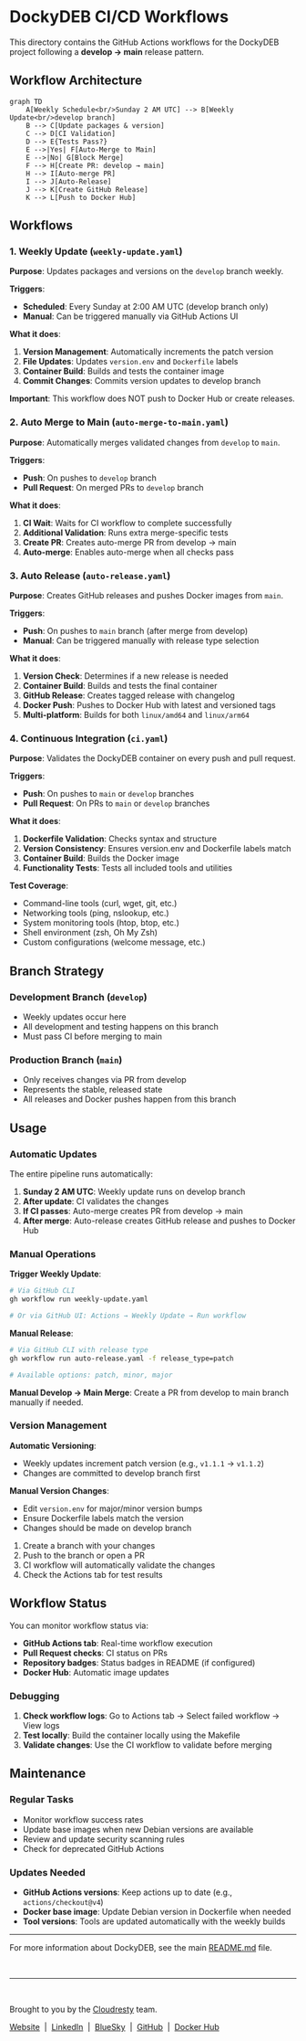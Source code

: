 # DockyDEB CI/CD Workflows

This directory contains the GitHub Actions workflows for the DockyDEB project following a **develop → main** release pattern.

## Workflow Architecture

```mermaid
graph TD
    A[Weekly Schedule<br/>Sunday 2 AM UTC] --> B[Weekly Update<br/>develop branch]
    B --> C[Update packages & version]
    C --> D[CI Validation]
    D --> E{Tests Pass?}
    E -->|Yes| F[Auto-Merge to Main]
    E -->|No| G[Block Merge]
    F --> H[Create PR: develop → main]
    H --> I[Auto-merge PR]
    I --> J[Auto-Release]
    J --> K[Create GitHub Release]
    K --> L[Push to Docker Hub]
```

## Workflows

### 1. Weekly Update (`weekly-update.yaml`)

**Purpose**: Updates packages and versions on the `develop` branch weekly.

**Triggers**:

- **Scheduled**: Every Sunday at 2:00 AM UTC (develop branch only)
- **Manual**: Can be triggered manually via GitHub Actions UI

**What it does**:

1. **Version Management**: Automatically increments the patch version
2. **File Updates**: Updates `version.env` and `Dockerfile` labels
3. **Container Build**: Builds and tests the container image
4. **Commit Changes**: Commits version updates to develop branch

**Important**: This workflow does NOT push to Docker Hub or create releases.

### 2. Auto Merge to Main (`auto-merge-to-main.yaml`)

**Purpose**: Automatically merges validated changes from `develop` to `main`.

**Triggers**:

- **Push**: On pushes to `develop` branch
- **Pull Request**: On merged PRs to `develop` branch

**What it does**:

1. **CI Wait**: Waits for CI workflow to complete successfully
2. **Additional Validation**: Runs extra merge-specific tests
3. **Create PR**: Creates auto-merge PR from develop → main
4. **Auto-merge**: Enables auto-merge when all checks pass

### 3. Auto Release (`auto-release.yaml`)

**Purpose**: Creates GitHub releases and pushes Docker images from `main`.

**Triggers**:

- **Push**: On pushes to `main` branch (after merge from develop)
- **Manual**: Can be triggered manually with release type selection

**What it does**:

1. **Version Check**: Determines if a new release is needed
2. **Container Build**: Builds and tests the final container
3. **GitHub Release**: Creates tagged release with changelog
4. **Docker Push**: Pushes to Docker Hub with latest and versioned tags
5. **Multi-platform**: Builds for both `linux/amd64` and `linux/arm64`

### 4. Continuous Integration (`ci.yaml`)

**Purpose**: Validates the DockyDEB container on every push and pull request.

**Triggers**:

- **Push**: On pushes to `main` or `develop` branches
- **Pull Request**: On PRs to `main` or `develop` branches

**What it does**:

1. **Dockerfile Validation**: Checks syntax and structure
2. **Version Consistency**: Ensures version.env and Dockerfile labels match
3. **Container Build**: Builds the Docker image
4. **Functionality Tests**: Tests all included tools and utilities

**Test Coverage**:

- Command-line tools (curl, wget, git, etc.)
- Networking tools (ping, nslookup, etc.)
- System monitoring tools (htop, btop, etc.)
- Shell environment (zsh, Oh My Zsh)
- Custom configurations (welcome message, etc.)

## Branch Strategy

### Development Branch (`develop`)

- Weekly updates occur here
- All development and testing happens on this branch
- Must pass CI before merging to main

### Production Branch (`main`)

- Only receives changes via PR from develop
- Represents the stable, released state
- All releases and Docker pushes happen from this branch

## Usage

### Automatic Updates

The entire pipeline runs automatically:

1. **Sunday 2 AM UTC**: Weekly update runs on develop branch
2. **After update**: CI validates the changes
3. **If CI passes**: Auto-merge creates PR from develop → main
4. **After merge**: Auto-release creates GitHub release and pushes to Docker Hub

### Manual Operations

**Trigger Weekly Update**:

```bash
# Via GitHub CLI
gh workflow run weekly-update.yaml

# Or via GitHub UI: Actions → Weekly Update → Run workflow
```

**Manual Release**:

```bash
# Via GitHub CLI with release type
gh workflow run auto-release.yaml -f release_type=patch

# Available options: patch, minor, major
```

**Manual Develop → Main Merge**:
Create a PR from develop to main branch manually if needed.

### Version Management

**Automatic Versioning**:

- Weekly updates increment patch version (e.g., `v1.1.1` → `v1.1.2`)
- Changes are committed to develop branch first

**Manual Version Changes**:

- Edit `version.env` for major/minor version bumps
- Ensure Dockerfile labels match the version
- Changes should be made on develop branch

1. Create a branch with your changes
2. Push to the branch or open a PR
3. CI workflow will automatically validate the changes
4. Check the Actions tab for test results

## Workflow Status

You can monitor workflow status via:

- **GitHub Actions tab**: Real-time workflow execution
- **Pull Request checks**: CI status on PRs
- **Repository badges**: Status badges in README (if configured)
- **Docker Hub**: Automatic image updates

### Debugging

1. **Check workflow logs**: Go to Actions tab → Select failed workflow → View logs
2. **Test locally**: Build the container locally using the Makefile
3. **Validate changes**: Use the CI workflow to validate before merging

## Maintenance

### Regular Tasks

- Monitor workflow success rates
- Update base images when new Debian versions are available
- Review and update security scanning rules
- Check for deprecated GitHub Actions

### Updates Needed

- **GitHub Actions versions**: Keep actions up to date (e.g., `actions/checkout@v4`)
- **Docker base image**: Update Debian version in Dockerfile when needed
- **Tool versions**: Tools are updated automatically with the weekly builds

---

For more information about DockyDEB, see the main [README.md](../README.md) file.

&nbsp;

---

&nbsp;

Brought to you by the [Cloudresty](https://cloudresty.com) team.

[Website](https://cloudresty.com) &nbsp;|&nbsp; [LinkedIn](https://www.linkedin.com/company/cloudresty) &nbsp;|&nbsp; [BlueSky](https://bsky.app/profile/cloudresty.com) &nbsp;|&nbsp; [GitHub](https://github.com/cloudresty) &nbsp;|&nbsp; [Docker Hub](https://hub.docker.com/u/cloudresty)

&nbsp;
